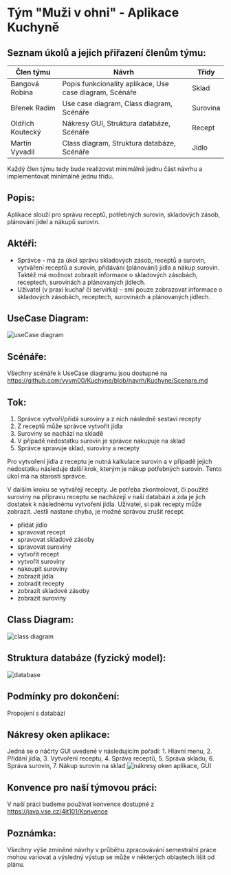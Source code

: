 # Tým "Muži v ohni"   - Aplikace Kuchyně
## Seznam úkolů a jejich přiřazení členům týmu:
Člen týmu | Návrh | Třídy
--- | --- | ---
Bangová Robina | Popis funkcionality aplikace, Use case diagram, Scénáře | Sklad
Břenek Radim | Use case diagram, Class diagram, Scénáře | Surovina
Oldřich Koutecký | Nákresy GUI, Struktura databáze, Scénáře | Recept
Martin Vyvadil | Class diagram, Struktura databáze, Scénáře | Jídlo

Každý člen týmu tedy bude realizovat minimálně jednu část návrhu a implementovat minimálně jednu třídu.
## Popis:
Aplikace slouží pro správu receptů, potřebných surovin, skladových zásob, plánování jídel a nákupů surovin.
## Aktéři:
*	Správce - má za úkol správu skladových zásob, receptů a surovin, vytváření receptů a surovin, přidávání (plánování) jídla a nákup surovin. Taktéž má možnost zobrazit informace o skladových zásobách, receptech, surovinách a plánovaných jídlech.
*	Uživatel (v praxi kuchař či servírka) – smí pouze zobrazovat informace o skladových zásobách, receptech, surovinách a plánovaných jídlech.
## UseCase Diagram:
![useCase diagram](https://raw.githubusercontent.com/kouo00/obrazky/master/useCase.png)
## Scénáře:
Všechny scénáře k UseCase diagramu jsou dostupné na https://github.com/vyvm00/Kuchyne/blob/navrh/Kuchyne/Scenare.md
## Tok:
1.	Správce vytvoří/přidá suroviny a z nich následně sestaví recepty
2.	Z receptů může správce vytvořit jídla
3.	Suroviny se nachází na skladě
4.	V případě nedostatku surovin je správce nakupuje na sklad
5.	Správce spravuje sklad, suroviny a recepty

Pro vytvoření jídla z receptu je nutná kalkulace surovin a v případě jejich nedostatku následuje další krok, kterým je nákup potřebných surovin. Tento úkol má na starosti správce. 

V dalším kroku se vytvářejí recepty. Je potřeba zkontrolovat, či použité suroviny na přípravu receptu se nacházejí v naší databázi a zda je jich dostatek k následnému vytvoření jídla. Uživatel, si pak recepty může zobrazit. Jestli nastane chyba, je možné správou zrušit recept.


*	přidat jídlo
*	spravovat recept
*	spravovat skladové zásoby
*	spravovat suroviny
*	vytvořit recept
*	vytvořit suroviny
*	nakoupit suroviny
*	zobrazit jídla
*	zobradit recepty
*	zobrazit skladové zásoby
*	zobrazit suroviny

## Class Diagram:
![class diagram](https://raw.githubusercontent.com/kouo00/obrazky/master/classDiagram.png)

## Struktura databáze (fyzický model):
![database](https://raw.githubusercontent.com/kouo00/obrazky/master/database.png)
## Podmínky pro dokončení:
Propojení s databází 

## Nákresy oken aplikace:
Jedná se o náčrty GUI uvedené v následujícím pořadí: 1. Hlavní menu, 2. Přidání jídla, 3. Vytvoření receptu, 4. Správa receptů, 5. Správa skladu, 6. Správa surovin, 7. Nákup surovin na sklad
![nákresy oken aplikace, GUI](https://raw.githubusercontent.com/kouo00/obrazky/master/nakres.png)
## Konvence pro naší týmovou práci:
V naší práci budeme používat konvence dostupné z https://java.vse.cz/4it101/Konvence

## Poznámka: 
Všechny výše zmíněné návrhy v průběhu zpracovávání semestrální práce mohou variovat a výsledný výstup se může v některých oblastech lišit od plánu.
